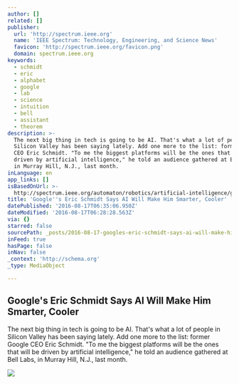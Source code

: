```yaml
---
author: []
related: []
publisher:
  url: 'http://spectrum.ieee.org'
  name: 'IEEE Spectrum: Technology, Engineering, and Science News'
  favicon: 'http://spectrum.ieee.org/favicon.png'
  domain: spectrum.ieee.org
keywords:
  - schmidt
  - eric
  - alphabet
  - google
  - lab
  - science
  - intuition
  - bell
  - assistant
  - theorem
description: >-
  The next big thing in tech is going to be AI. That's what a lot of people in
  Silicon Valley has been saying lately. Add one more to the list: former Google
  CEO Eric Schmidt. "To me the biggest platforms will be the ones that will be
  driven by artificial intelligence," he told an audience gathered at Bell Labs,
  in Murray Hill, N.J., last month.
inLanguage: en
app_links: []
isBasedOnUrl: >-
  http://spectrum.ieee.org/automaton/robotics/artificial-intelligence/google-eric-schmidt-ai
title: 'Google''s Eric Schmidt Says AI Will Make Him Smarter, Cooler'
datePublished: '2016-08-17T06:35:06.950Z'
dateModified: '2016-08-17T06:28:28.563Z'
via: {}
starred: false
sourcePath: _posts/2016-08-17-googles-eric-schmidt-says-ai-will-make-him-smarter-cooler.md
inFeed: true
hasPage: false
inNav: false
_context: 'http://schema.org'
_type: MediaObject

---
```

<article style=""><h1>Google's Eric Schmidt Says AI Will Make Him Smarter, Cooler</h1><p>The next big thing in tech is going to be AI. That's what a lot of people in Silicon Valley has been saying lately. Add one more to the list: former Google CEO Eric Schmidt. "To me the biggest platforms will be the ones that will be driven by artificial intelligence," he told an audience gathered at Bell Labs, in Murray Hill, N.J., last month.</p><img src="http://spectrum.ieee.org/img/eric-schmidt-alphabet-google-2-1464758511913.jpg" /></article>